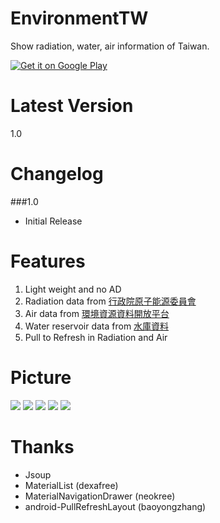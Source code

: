 EnvironmentTW
========
Show radiation, water, air information of Taiwan. 

[![Get it on Google Play](http://www.android.com/images/brand/get_it_on_play_logo_small.png)]()

Latest Version
========
1.0

Changelog
========
###1.0
* Initial Release

Features
========
1. Light weight and no AD 
2. Radiation data from <a href="http://www.aec.gov.tw/%E8%B3%87%E8%A8%8A%E5%85%AC%E9%96%8B/%E9%96%8B%E6%94%BE%E8%B3%87%E6%96%99-Open-Data/02.%E5%85%A8%E5%9C%8B%E7%92%B0%E5%A2%83%E8%BC%BB%E5%B0%84%E5%81%B5%E6%B8%AC--219_2015_2017.html">行政院原子能源委員會</a>
3. Air data from <a href="http://opendata.epa.gov.tw/Data/Contents/AQX/">環境資源資料開放平台</a>
4. Water reservoir data from <a href="http://fhy.wra.gov.tw/ReservoirPage_2011/StorageCapacity.aspx">水庫資料</a>
5. Pull to Refresh in Radiation and Air

Picture
========
<img src="http://truth.bahamut.com.tw/s01/201504/299512887cda424e83e23a3fef967101.PNG">

<img src="http://truth.bahamut.com.tw/s01/201504/2b83934424e6c16dbda3c78aaae1d512.PNG">

<img src="http://truth.bahamut.com.tw/s01/201504/976977d2517994d51581b95ccf0700af.PNG">

<img src="http://truth.bahamut.com.tw/s01/201504/8214ff7eb245dfc72e7aac3440aa8335.PNG">

<img src="http://truth.bahamut.com.tw/s01/201504/aa2b42c63ac3b2d99518d248e92c3ffd.PNG">

Thanks
========
* Jsoup
* MaterialList (dexafree)
* MaterialNavigationDrawer (neokree)
* android-PullRefreshLayout (baoyongzhang)